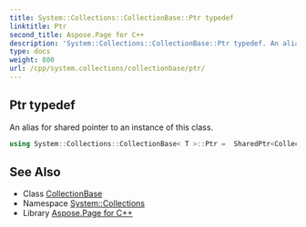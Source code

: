 ```yaml
---
title: System::Collections::CollectionBase::Ptr typedef
linktitle: Ptr
second_title: Aspose.Page for C++
description: 'System::Collections::CollectionBase::Ptr typedef. An alias for shared pointer to an instance of this class in C++.'
type: docs
weight: 800
url: /cpp/system.collections/collectionbase/ptr/
---
```

## Ptr typedef


An alias for shared pointer to an instance of this class.

```cpp
using System::Collections::CollectionBase< T >::Ptr =  SharedPtr<CollectionBase>
```

## See Also

* Class [CollectionBase](../)
* Namespace [System::Collections](../../)
* Library [Aspose.Page for C++](../../../)
